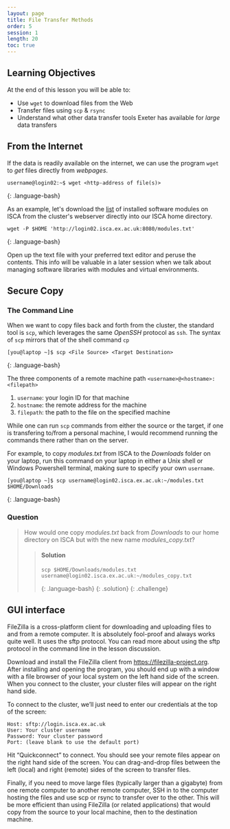 ```yaml
---
layout: page
title: File Transfer Methods
order: 5
session: 1
length: 20
toc: true
---
```


## Learning Objectives

At the end of this lesson you will be able to:

- Use `wget` to download files from the Web
- Transfer files using `scp` & `rsync`
- Understand what other data transfer tools Exeter has available for *large* data transfers

## From the Internet

If the data is readily available on the internet, we can use the program `wget` to _get_ files directly from _webpages_.

~~~
username@login02:~$ wget <http-address of file(s)>
~~~
{: .language-bash}

As an example, let's download the [list](http://login02.isca.ex.ac.uk:8080/modules.txt) of installed software modules on ISCA from the cluster's webserver directly into our ISCA home directory.

~~~
wget -P $HOME 'http://login02.isca.ex.ac.uk:8080/modules.txt'
~~~
{: .language-bash}

Open up the text file with your preferred text editor and peruse the contents. This info will be valuable in a later session when we talk about managing software libraries with modules and virtual environments.


## Secure Copy

### The Command Line
When we want to copy files back and forth from the cluster, the standard tool is `scp`, which leverages the same *OpenSSH* protocol as `ssh`. The syntax of `scp` mirrors that of the shell command `cp`
~~~
[you@laptop ~]$ scp <File Source> <Target Destination>
~~~
{: .language-bash}

The three components of a remote machine path `<username>@<hostname>:<filepath>`
1) `username`: your login ID for that machine
2) `hostname`: the remote address for the machine
3) `filepath`: the path to the file on the specified machine

While one can run `scp` commands from either the source or the target, if one is transfering to/from a personal machine, I would recommend running the commands there rather than on the server. 

For example, to copy *modules.txt* from ISCA to the *Downloads* folder on your laptop, run this command on your laptop in either a Unix shell or Windows Powershell terminal, making sure to specify your own `username`.
~~~
[you@laptop ~]$ scp username@login02.isca.ex.ac.uk:~/modules.txt $HOME/Downloads
~~~
{: .language-bash}

### Question
> How would one copy *modules.txt* back from *Downloads* to our home directory on ISCA but with the new name *modules_copy.txt*?
>
> > #### Solution
> > ~~~
> > scp $HOME/Downloads/modules.txt username@login02.isca.ex.ac.uk:~/modules_copy.txt
> > ~~~
> > {: .language-bash}
> {: .solution}
{: .challenge}


    
## GUI interface

FileZilla is a cross-platform client for downloading and uploading files to and from a remote computer. It is absolutely fool-proof and always works quite well. It uses the sftp protocol. You can read more about using the sftp protocol in the command line in the lesson discussion.

Download and install the FileZilla client from https://filezilla-project.org. After installing and opening the program, you should end up with a window with a file browser of your local system on the left hand side of the screen. When you connect to the cluster, your cluster files will appear on the right hand side.

To connect to the cluster, we’ll just need to enter our credentials at the top of the screen:

    Host: sftp://login.isca.ex.ac.uk
    User: Your cluster username
    Password: Your cluster password
    Port: (leave blank to use the default port)

Hit “Quickconnect” to connect. You should see your remote files appear on the right hand side of the screen. You can drag-and-drop files between the left (local) and right (remote) sides of the screen to transfer files.

Finally, if you need to move large files (typically larger than a gigabyte) from one remote computer to another remote computer, SSH in to the computer hosting the files and use scp or rsync to transfer over to the other. This will be more efficient than using FileZilla (or related applications) that would copy from the source to your local machine, then to the destination machine.
